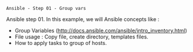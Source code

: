 	Ansible - Step 01 - Group vars
 Ansible step 01. In this example, we will Ansible concepts like : 
  - Group Variables (http://docs.ansible.com/ansible/intro_inventory.html)
  - File usage : Copy file, create directory, templates files.
  - How to apply tasks to group of hosts.